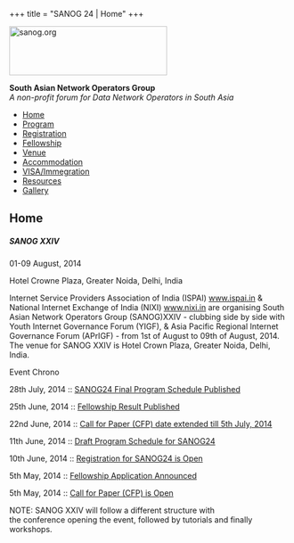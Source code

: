 +++
title = "SANOG 24 | Home"
+++

[<img src="../images/logo.jpg" width="283" height="88" alt="sanog.org" />](../index.html)

**South Asian Network Operators Group**  
*A non-profit forum for Data Network Operators in South Asia*

-   [Home](index.html)
-   [Program](program.html)
-   [Registration](reg.html)
-   [Fellowship](fellowship.html)
-   [Venue](venue.html)
-   [Accommodation](accomo.html)
-   [VISA/Immegration](visa.html)
-   [Resources](downloads.html)
-   [Gallery](gallery.html)

Home
----

##### SANOG XXIV

01-09 August, 2014

Hotel Crowne Plaza, Greater Noida, Delhi, India

  
  
  
  
  
  
  
  
  

Internet Service Providers Association of India (ISPAI) www.ispai.in &
National Internet Exchange of India (NIXI) www.nixi.in are organising
South Asian Network Operators Group (SANOG)XXIV - clubbing side by side
with Youth Internet Governance Forum (YIGF), & Asia Pacific Regional
Internet Governance Forum (APrIGF) - from 1st of August to 09th of
August, 2014. The venue for SANOG XXIV is Hotel Crown Plaza, Greater
Noida, Delhi, India.

  

Event Chrono

  

28th July, 2014 :: [SANOG24 Final Program Schedule
Published](program.html)

  

25th June, 2014 :: [Fellowship Result Published](fellowship.html)

  

22nd June, 2014 :: [Call for Paper (CFP) date extended till 5th July,
2014](cfp.html)

  

11th June, 2014 :: [Draft Program Schedule for SANOG24](program.html)

  

10th June, 2014 :: [Registration for SANOG24 is Open](reg.html)

  

5th May, 2014 :: [Fellowship Application Announced](fellowship.html)

  

5th May, 2014 :: [Call for Paper (CFP) is Open](cfp.html)

  

NOTE: SANOG XXIV will follow a different structure with
the conference opening the event, followed by tutorials and finally
workshops.

 
